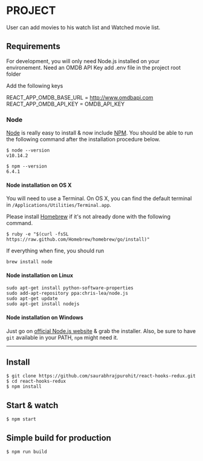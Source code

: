 # PROJECT 
User can add movies to his watch list and Watched movie list.

## Requirements

For development, you will only need Node.js installed on your environement.
Need an OMDB API Key 
add .env file in the project root folder

Add the following keys 

REACT_APP_OMDB_BASE_URL = http://www.omdbapi.com
REACT_APP_OMDB_API_KEY = OMDB_API_KEY

### Node

[Node](http://nodejs.org/) is really easy to install & now include [NPM](https://npmjs.org/).
You should be able to run the following command after the installation procedure
below.

    $ node --version
    v10.14.2

    $ npm --version
    6.4.1

#### Node installation on OS X

You will need to use a Terminal. On OS X, you can find the default terminal in
`/Applications/Utilities/Terminal.app`.

Please install [Homebrew](http://brew.sh/) if it's not already done with the following command.

    $ ruby -e "$(curl -fsSL https://raw.github.com/Homebrew/homebrew/go/install)"

If everything when fine, you should run

    brew install node

#### Node installation on Linux

    sudo apt-get install python-software-properties
    sudo add-apt-repository ppa:chris-lea/node.js
    sudo apt-get update
    sudo apt-get install nodejs

#### Node installation on Windows

Just go on [official Node.js website](http://nodejs.org/) & grab the installer.
Also, be sure to have `git` available in your PATH, `npm` might need it.

---

## Install
	
	$ git clone https://github.com/saurabhrajpurohit/react-hooks-redux.git
    $ cd react-hooks-redux
    $ npm install

## Start & watch

    $ npm start

## Simple build for production

    $ npm run build
	
	
	